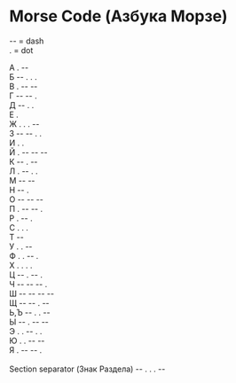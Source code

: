 # Morse Code (Азбука Морзе)
-- = dash<br>
.  = dot<br>

А  . --<br>
Б  -- . . .<br> 
В . -- --<br>
Г -- -- .<br>
Д -- . .<br>
Е .<br>
Ж . . . --<br>
З -- -- . . <br>
И . .<br>
Й . -- -- --<br>
К -- . --<br>
Л . -- . .<br>
М -- --<br>
Н -- .<br>
О -- -- --<br>
П . -- -- .<br> 
Р . -- .<br>
С . . .<br>
Т --<br>
У . . --<br>
Ф . . -- .<br>
Х . . . .<br>
Ц -- . -- .<br>
Ч -- -- -- .<br>
Ш -- -- -- --<br>
Щ -- -- . --<br>
Ь,Ъ -- . . --<br>
Ы  -- . -- --<br>
Э . . -- . .<br>
Ю . . -- --<br>
Я . -- -- .<br>
<br>
Section separator (Знак Раздела) -- . . . --<br>